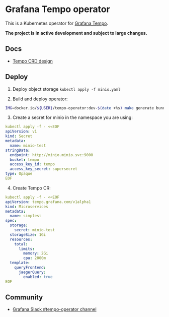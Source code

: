 # Grafana Tempo operator

This is a Kubernetes operator for [Grafana Tempo](https://github.com/grafana/tempo).

**The project is in active development and subject to large changes.**

## Docs

* [Tempo CRD design](https://docs.google.com/document/d/1avSSf__R226l2b3hbcpXlYH7w6iKtXZsd9VTcpxDqng/edit#)


## Deploy 

1. Deploy object storage `kubectl apply -f minio.yaml`

2. Build and deploy operator:

```bash
IMG=docker.io/${USER}/tempo-operator:dev-$(date +%s) make generate bundle docker-build docker-push deploy
``` 

3. Create a secret for minio in the namespace you are using:
```yaml
kubectl apply -f - <<EOF
apiVersion: v1
kind: Secret
metadata:
  name: minio-test
stringData:
  endpoint: http://minio.minio.svc:9000
  bucket: tempo
  access_key_id: tempo
  access_key_secret: supersecret
type: Opaque
EOF
```
4. Create Tempo CR:

```yaml
kubectl apply -f - <<EOF
apiVersion: tempo.grafana.com/v1alpha1
kind: Microservices
metadata:
  name: simplest
spec:
  storage:
    secret: minio-test
  storageSize: 1Gi
  resources:
    total:
      limits:
        memory: 2Gi
        cpu: 2000m
  template:
    queryFrontend:
      jaegerQuery:
        enabled: true
EOF
```

## Community 

* [Grafana Slack #tempo-operator channel](https://grafana.slack.com/archives/C0414EUU39A)
